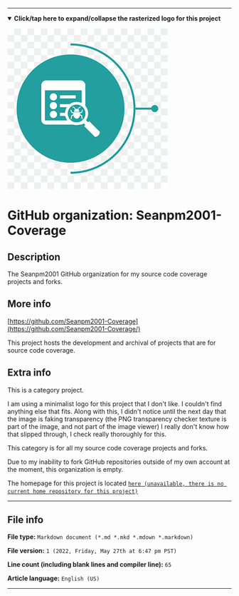 
***

<!--

<details><summary><b lang="en">Click/tap here to expand/collapse the vectorized logo for this project</b></summary>

![Coverage logo 2011.svg failed to load. The file may be missing or corrupt. Check the file path for errors first.](/AdditionalInfo/2/Seanpm2001-Coverage/Coverage%20logo%202011.svg)

</details>

!-->

<details open><summary><b lang="en">Click/tap here to expand/collapse the rasterized logo for this project</b></summary>

![png-transparent-software-testing-computer-icons-code-coverage-defect-tracking-source-code-ncover-text-logo-quality-assurance-thumbnail-2194490446.png failed to load. The file may be missing or corrupt. Check the file path for errors first.](/AdditionalInfo/2/Seanpm2001-Coverage/png-transparent-software-testing-computer-icons-code-coverage-defect-tracking-source-code-ncover-text-logo-quality-assurance-thumbnail-2194490446.png)

</details>

# GitHub organization: Seanpm2001-Coverage

## Description

The Seanpm2001 GitHub organization for my source code coverage projects and forks.

## More info

[https://github.com/Seanpm2001-Coverage](https://github.com/Seanpm2001-Coverage/)

This project hosts the development and archival of projects that are for source code coverage.

## Extra info

This is a category project.

I am using a minimalist logo for this project that I don't like. I couldn't find anything else that fits. Along with this, I didn't notice until the next day that the image is faking transparency (the PNG transparency checker texture is part of the image, and not part of the image viewer) I really don't know how that slipped through, I check really thoroughly for this.

This category is for all my source code coverage projects and forks.

<!--
As of 2022, May 27th, I don't have any projects that use for this organization yet.
!-->

Due to my inability to fork GitHub repositories outside of my own account at the moment, this organization is empty.

The homepage for this project is located [`here (unavailable, there is no current home repository for this project)`](https://www.example.com)

<!--
There is no current home repository for this project.
!-->

***

## File info

**File type:** `Markdown document (*.md *.mkd *.mdown *.markdown)`

**File version:** `1 (2022, Friday, May 27th at 6:47 pm PST)`

**Line count (including blank lines and compiler line):** `65`

**Article language:** `English (US)`

***
